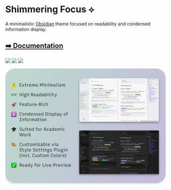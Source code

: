 # Shimmering Focus ⟡

A minimalistic [Obsidian](https://obsidian.md/) theme focused on readability and condensed information display.

## [➡️ Documentation](https://chrisgrieser.github.io/shimmering-focus/)

![](https://img.shields.io/badge/downloads-11788-6E4E9B?style=plastic) ![](https://img.shields.io/github/last-commit/chrisgrieser/shimmering-focus?style=plastic) [![](https://img.shields.io/badge/changelog-click%20here-FFE800?style=plastic)](https://chrisgrieser.github.io/shimmering-focus/changelog/)

![Promo Screenshot](docs/images/Promo%20Screenshot/promo-screenshot.png)
